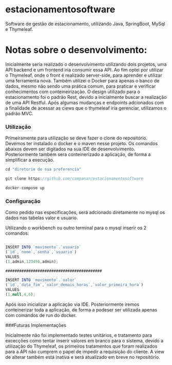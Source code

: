 # estacionamentosoftware
Software de gestão de estacionamento, utilizando Java, SpringBoot, MySql e Thymeleaf.

# Notas sobre o desenvolvimento:

Inicialmente seria realizado o desenvolvimento utilizando dois projetos, uma API backend e um frontend iria consumir essa API.
Ao fim optei por utilizar o Thymeleaf, onde o front é realizado server-side, para aprender e utilizar uma ferramenta nova.
Também utilizei o Docker para apenas o banco de dados, mesmo não sendo uma prática comum, para praticar e verificar conhecimentos com conteineirização.
O design utilizado para o estacionamento foi o padrão Rest, devido a inicialmente buscar a realização de uma API Restful. Após algumas mudanças e endpoints adcionados com a finalidade de acessar as ciews que o thymeleaf iria gerenciar, utilizamos o padrão MVC.

### Utilização
Primeiramente para utilização se deve fazer o clone do repositório.
Devemos ter instalado o docker e o maven nesse projeto. Os comandos abaixos devem ser digitados na sua IDE de desenvolvimento.
Posteriormente também sera conteinerizado a aplicação, de forma a simplificar a execução.
```javascript
cd "diretorio de sua preferencia"

git clone https://github.com/campanan/estacionamentosoftware

docker-compose up
```
### Configuração

Como pedido nas especificações, será adcionado diretamente no mysql os dados nas tabelas valor e usuario.

Utilizando o workbench ou outro terminal para o mysql inserir os 2 comandos:
```javascript

INSERT INTO `movimento`.`usuario`
(`id`,`nome`,`senha`,`usuario`)
VALUES
(1,admin,123456,admin);

##########################################

INSERT INTO `movimento`.`valor`
(`id`,`data_fim`,`valor_demais_horas`,`valor_primeira_hora`)
VALUES
(1,null,4,6);


```
Após isso inicializar a aplicação via IDE. Posteriormente iremos conteinerizar toda a aplicação, de forma a podeser ser utilizada apenas com comandos de run do docker.



###Futuras Implementações

Inicialmente não foi implementado testes unitários, e tratamento para excecções como tentar inserir valores em branco para o sistema, devido a utilização do Thymeleaf, os primeiros tratamentos que foram realizados para a API não cumprem o papel de impedir a requisição do cliente. A view de alterar também está inativa e será atualizado em breve no repositório.
